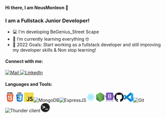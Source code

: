 #### Hi there, I am NeusMonleon 👋

### I am a Fullstack Junior Developer!

* 💻 I'm developing BeGenius_Street Scape
* 🌱 I’m currently learning everything 🤓
* 🔭 2022 Goals: Start working as a fullstack developer and still improving my developer skills & Non stop learning!

####  Connect with me:

<a target="_blank" rel="noopener noreferrer" href="mailto:neusmonleon@gmail.com "> <img src="https://mdmdeals.com/wp-content/uploads/2019/07/Mail-icon.png" alt="Mail" width="30">
 </a> <a target="_blank" rel="noopener noreferrer" href="https://www.linkedin.com/in/neus-monleon"> <img src="https://cdn-icons-png.flaticon.com/512/174/174857.png" alt="LinkedIn" width="30">
 </a> 



#### Languages and Tools:
<img src="https://raw.githubusercontent.com/github/explore/80688e429a7d4ef2fca1e82350fe8e3517d3494d/topics/html/html.png" alt="HTML5" width="30"/><img src="https://raw.githubusercontent.com/github/explore/80688e429a7d4ef2fca1e82350fe8e3517d3494d/topics/css/css.png" alt="CSS3" width="30"/><img src="https://raw.githubusercontent.com/github/explore/80688e429a7d4ef2fca1e82350fe8e3517d3494d/topics/javascript/javascript.png" alt="Javascript" width="30"/><img src="https://camo.githubusercontent.com/29a942d5b4d90d058090fa0bdb8722711d0905a11cd98e3a9e9b2a94031f31f4/68747470733a2f2f696e66696e617070732e636f6d2f77702d636f6e74656e742f75706c6f6164732f323031382f31302f6d6f6e676f64622d6c6f676f2e706e67" alt="MongoDB" width="30"/><img src="https://camo.githubusercontent.com/b781e4e3cb62aea137020cdcffd9bcebc1a28ad24131af05515c3cb4dfc20fe5/68747470733a2f2f69322e77702e636f6d2f7777772e6d656d656e746f746563682e696e2f6173736574732f696d616765732f69636f6e732f657870726573732e706e67" alt="ExpressJS" width="30"/><img src="https://raw.githubusercontent.com/github/explore/80688e429a7d4ef2fca1e82350fe8e3517d3494d/topics/react/react.png" alt="React" width="30"/><img src="https://raw.githubusercontent.com/github/explore/80688e429a7d4ef2fca1e82350fe8e3517d3494d/topics/nodejs/nodejs.png" alt="NodeJS" width="30"/><img src="https://raw.githubusercontent.com/devicons/devicon/master/icons/bootstrap/bootstrap-plain-wordmark.svg" alt="Bootstrap" width="30"/><img src="https://raw.githubusercontent.com/github/explore/78df643247d429f6cc873026c0622819ad797942/topics/github/github.png" alt="Github" width="30"/><img src="https://raw.githubusercontent.com/github/explore/80688e429a7d4ef2fca1e82350fe8e3517d3494d/topics/visual-studio-code/visual-studio-code.png" alt="Visual Stuio Code" width="30"/><img src="https://camo.githubusercontent.com/47cd0920c9ebf3e63629b9144378b8f821f2eec0d6792e79e0b7f723147be762/68747470733a2f2f7777772e696e6e65727a61757275732e636f6d2f77702d636f6e74656e742f75706c6f6164732f323032302f30382f4c6f676f2d64652d4769742e706e67" alt="Git" width="30"/><img src="https://rangav.gallerycdn.vsassets.io/extensions/rangav/vscode-thunder-client/1.9.1/1629226491411/Microsoft.VisualStudio.Services.Icons.Default" alt="Thunder client" width="30"/><img src="https://raw.githubusercontent.com/github/explore/80688e429a7d4ef2fca1e82350fe8e3517d3494d/topics/terminal/terminal.png" alt="Terminal" width="30"/>






